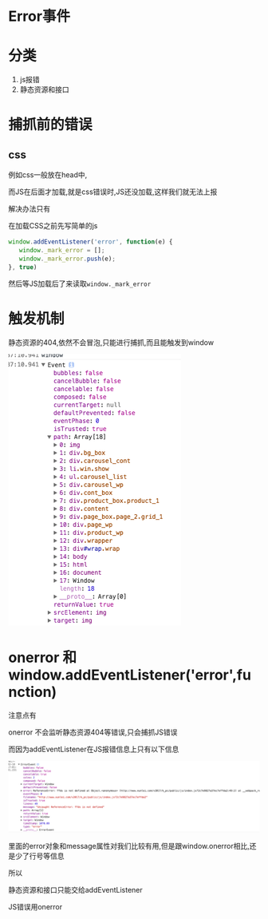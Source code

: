 # Error事件

# 分类

1. js报错
2. 静态资源和接口



# 捕抓前的错误

## css

例如css一般放在head中,

而JS在后面才加载,就是css错误时,JS还没加载,这样我们就无法上报

解决办法只有

在加载CSS之前先写简单的js

```javascript
window.addEventListener('error', function(e) {
   window._mark_error = [];
   window._mark_error.push(e);        
}, true)
```

然后等JS加载后了来读取`window._mark_error`

# 触发机制

静态资源的404,依然不会冒泡,只能进行捕抓,而且能触发到window

![error](/assets/QQ20170218-1.png)


# onerror 和 window.addEventListener('error',function)

注意点有

onerror 不会监听静态资源404等错误,只会捕抓JS错误



而因为addEventListener在JS报错信息上只有以下信息

![JS报错](/assets/QQ20170218-2.png)


里面的error对象和message属性对我们比较有用,但是跟window.onerror相比,还是少了行号等信息

所以

静态资源和接口只能交给addEventListener

JS错误用onerror







